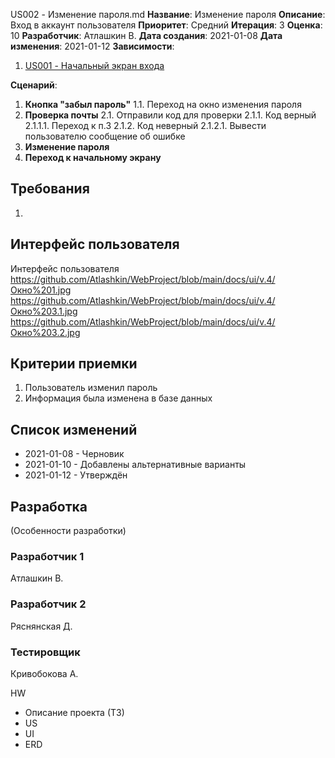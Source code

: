 US002 - Изменение пароля.md
**Название**: Изменение пароля
**Описание**: Вход в аккаунт пользователя
**Приоритет**: Средний
**Итерация**: 3
**Оценка**: 10
**Разработчик**: Атлашкин В.
**Дата создания**: 2021-01-08
**Дата изменения**: 2021-01-12
**Зависимости**:
1. [US001 - Начальный экран входа](US001.md)

**Сценарий**:
1. **Кнопка "забыл пароль"**
	1.1. Переход на окно изменения пароля
2. **Проверка почты**
	2.1. Отправили код для проверки
		2.1.1. Код верный
			2.1.1.1. Переход к п.3
		2.1.2. Код неверный
			2.1.2.1. Вывести пользователю сообщение об ошибке
3. **Изменение пароля**
4. **Переход к начальному экрану**

## Требования
1. 

## Интерфейс пользователя
Интерфейс пользователя 
https://github.com/Atlashkin/WebProject/blob/main/docs/ui/v.4/Окно%201.jpg
https://github.com/Atlashkin/WebProject/blob/main/docs/ui/v.4/Окно%203.1.jpg
https://github.com/Atlashkin/WebProject/blob/main/docs/ui/v.4/Окно%203.2.jpg

## Критерии приемки
1. Пользователь изменил пароль 
2. Информация была изменена в базе данных

## Список изменений
- 2021-01-08 - Черновик
- 2021-01-10 - Добавлены альтернативные варианты
- 2021-01-12 - Утверждён

## Разработка
(Особенности разработки)

### Разработчик 1
Атлашкин В.
### Разработчик 2
Ряснянская Д.
### Тестировщик
Кривобокова А.

HW
- Описание проекта (ТЗ)
- US
- UI
- ERD